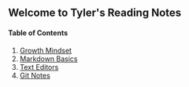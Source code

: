 ## Welcome to Tyler's Reading Notes

#### Table of Contents
1. [Growth Mindset](growth_mindset.md)
1. [Markdown Basics](markdownBasics.md)
1. [Text Editors](text_editors_CLI.md)
1. [Git Notes](git_notes.md)


